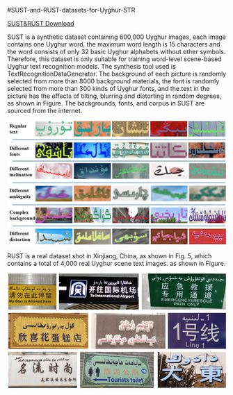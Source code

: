 #SUST-and-RUST-datasets-for-Uyghur-STR

[SUST&RUST Download](https://aistudio.baidu.com/datasetdetail/223105)

SUST is a synthetic dataset containing 600,000 Uyghur images, each image contains one Uyghur word, the maximum word length is 15 characters and the word consists of only 32 basic Uyghur alphabets without other symbols. Therefore, this dataset is only suitable for training word-level scene-based Uyghur text recognition models. The synthesis tool used is TextRecognitionDataGenerator. The background of each picture is randomly selected from more than 8000 background materials, the font is randomly selected from more than 300 kinds of Uyghur fonts, and the text in the picture has the effects of tilting, blurring and distorting in random degrees, as shown in Figure.  The backgrounds, fonts, and corpus in SUST are sourced from the internet.

![SUST](https://github.com/kongfnajie/SUST-and-RUST-datasets-for-Uyghur-STR/blob/main/SUST.png)

RUST is a real dataset shot in Xinjiang, China, as shown in Fig. 5, which contains a total of 4,000 real Uyghur scene text images. as shown in Figure.

![RUST](https://github.com/kongfnajie/SUST-and-RUST-datasets-for-Uyghur-STR/blob/main/RUST.png)
